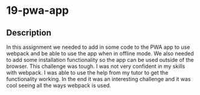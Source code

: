 # 19-pwa-app

## Description

In this assignment we needed to add in some code to the PWA app to use webpack and be able to use the app when in offline mode. We also needed to add some installation functionality so the app can be used outside of the browser. This challenge was tough. I was not very confident in my skills with webpack. I was able to use the help from my tutor to get the functionality working. In the end it was an interesting challenge and it was cool seeing all the ways webpack is used.
